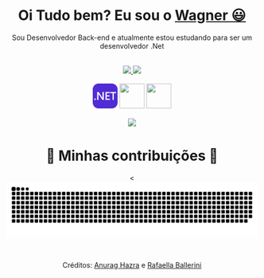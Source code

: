 <div>
  
  <h1 align="center">
    Oi Tudo bem? Eu sou o 
    <a href="https://www.linkedin.com/in/https://www.linkedin.com/in/wagner-da-silva-jr//">Wagner 😃️</a>
  </h1>
  
  <p align="center">
    Sou Desenvolvedor Back-end e  atualmente estou estudando para ser um desenvolvedor .Net    
  </p><br/>
  
</div>

<div align="center">
  <a href="https://github.com/duribeiro">
    <img height="150em" src="https://github-readme-stats.vercel.app/api?username=wgnrs&count_private=true&include_all_commits=true&show_icons=true&theme=dracula&hide_border=false&show_owner=true"/>
    <img height="150em" src="https://github-readme-stats.vercel.app/api/top-langs/?username=wgnrs&theme=dracula&hide_border=false&&layout=compact"/>
  </a>
</div>

<div align="center" valign="top"><br>
  <img src="https://github.com/tandpfun/skill-icons/blob/main/icons/DotNet.svg" height="50" width="50"/>
  <img src="https://cdn.jsdelivr.net/gh/devicons/devicon/icons/csharp/csharp-original.svg" height="50" width="50"/>
  <img src="https://cdn.jsdelivr.net/gh/devicons/devicon/icons/postgresql/postgresql-original.svg" height="50" width="50"/> 
  
</div><br>

<div align="center">
  <a href="https://www.linkedin.com/in/wagner-da-silva-jr/" target="_blank"><img src="https://img.shields.io/badge/-LinkedIn-%230077B5?style=for-the-badge&logo=linkedin&logoColor=white" target="_blank"></a> 
</div>
 <h1 align="center">
    🐍 Minhas contribuições 🐍
  </h1>
<div align="center">

  <![Snake animation](https://github.com/wgnrs/wgnrs/blob/output/github-contribution-grid-snake.svg)
  
</div><br/>

<div align="center">
  <p>Créditos: <a href="https://github.com/anuraghazra/github-readme-stats">Anurag Hazra</a> e <a href="https://github.com/rafaballerini">Rafaella Ballerini</a></p>
</div>
